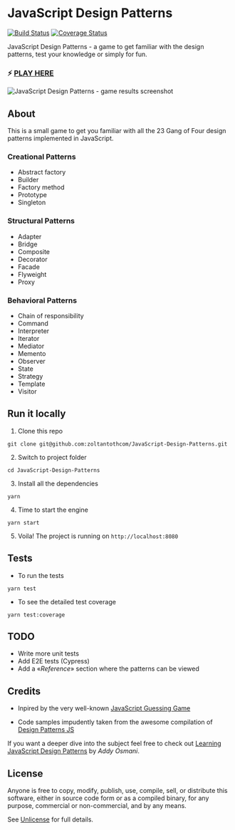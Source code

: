# JavaScript Design Patterns

[![Build Status](https://travis-ci.org/zoltantothcom/JavaScript-Design-Patterns.svg?branch=master)](https://travis-ci.org/zoltantothcom/JavaScript-Design-Patterns) [![Coverage Status](https://coveralls.io/repos/github/zoltantothcom/JavaScript-Design-Patterns/badge.svg)](https://coveralls.io/github/zoltantothcom/JavaScript-Design-Patterns)

JavaScript Design Patterns - a game to get familiar with the design patterns, test your knowledge or simply for fun.

### :zap: [PLAY HERE](http://javascript-design-patterns.surge.sh/)

<img src="https://raw.githubusercontent.com/zoltantothcom/JavaScript-Design-Patterns/master/static/screenshot.png?sanitize=true&raw=true" alt="JavaScript Design Patterns - game results screenshot" />

## About

This is a small game to get you familiar with all the 23 Gang of Four design patterns implemented in JavaScript.

### Creational Patterns

- Abstract factory
- Builder
- Factory method
- Prototype
- Singleton

### Structural Patterns

- Adapter
- Bridge
- Composite
- Decorator
- Facade
- Flyweight
- Proxy

### Behavioral Patterns

- Chain of responsibility
- Command
- Interpreter
- Iterator
- Mediator
- Memento
- Observer
- State
- Strategy
- Template
- Visitor

## Run it locally

1. Clone this repo

```
git clone git@github.com:zoltantothcom/JavaScript-Design-Patterns.git
```

2. Switch to project folder

```
cd JavaScript-Design-Patterns
```

3. Install all the dependencies

```
yarn
```

4. Time to start the engine

```
yarn start
```

5. Voila! The project is running on `http://localhost:8080`

## Tests

- To run the tests

```
yarn test
```

- To see the detailed test coverage

```
yarn test:coverage
```

## TODO

- Write more unit tests
- Add E2E tests (Cypress)
- Add a &laquo;_Reference_&raquo; section where the patterns can be viewed

## Credits

- Inpired by the very well-known [JavaScript Guessing Game](https://javascript-game.firebaseapp.com/)

- Code samples impudently taken from the awesome compilation of [Design Patterns JS](https://github.com/fbeline/Design-Patterns-JS)

If you want a deeper dive into the subject feel free to check out [Learning JavaScript Design Patterns](https://addyosmani.com/resources/essentialjsdesignpatterns/book/) by _Addy Osmani_.

## License

Anyone is free to copy, modify, publish, use, compile, sell, or distribute this software, either in source code form or as a compiled binary, for any purpose, commercial or non-commercial, and by any means.

See [Unlicense](http://unlicense.org) for full details.
